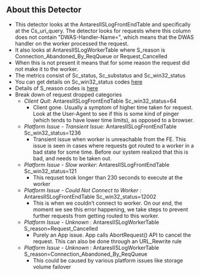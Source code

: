 ## About this Detector

* This detector looks at the AntaresIISLogFrontEndTable and specifically at the Cs_uri_query. The detector looks for requests where this column does not contain "DWAS-Handler-Name=", which means that the DWAS handler on the worker processed the request. 
* It also looks at AntaresIISLogWorkerTable where S_reason is Connection_Abandoned_By_ReqQueue or Request_Cancelled
* When this is not present it means that for some reason the request did not make it to the worker.
* The metrics consist of Sc_status, Sc_substatus and Sc_win32_status
* You can get details on Sc_win32_status codes [here](https://msdn.microsoft.com/en-us/library/ms681381.aspx) 
* Details of S_reason codes is [here](https://support.microsoft.com/en-us/help/820729/error-logging-in-http-apis)
* Break down of request dropped categories
  * _Client Quit_: AntaresIISLogFrontEndTable Sc_win32_status=64
     * Client gone. Usually a symptom of higher time taken for request. Look at the User-Agent to see if this is some kind of pinger (which tends to have lower time limits), as opposed to a browser.
  * _Platform Issue - Transient Issue_: AntaresIISLogFrontEndTable Sc_win32_status=1236
     * Transient issue when worker is unreachable from the FE. This issue is seen in cases where requests got routed to a worker in a bad state for some time. Before our system realized that this is bad, and needs to be taken out.
  * _Platform Issue - Slow worker_: AntaresIISLogFrontEndTable Sc_win32_status=121
     * This requset took longer than 230 seconds to execute at the worker
  * _Platform Issue - Could Not Connect to Worker_ : AntaresIISLogFrontEndTable Sc_win32_status=12002
     * This is when we couldn’t connect to worker. On our end, the moment we see this error happening, we take steps to prevent further requests from getting routed to this worker.
  * _Platform Issue - Unknown_ : AntaresIISLogWorkerTable S_reason=Request_Cancelled 
     * Purely an App issue. App calls AbortRequest() API to cancel the request. This can also be done through an URL_Rewrite rule
  * _Platform Issue - Unknown_ : AntaresIISLogWorkerTable S_reason=Connection_Abandoned_By_ReqQueue 
     * This could be caused by various platform issues like storage volume failover
